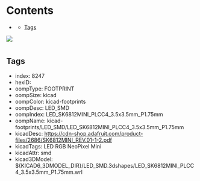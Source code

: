 



Contents
========

* [](#)
	* [Tags](#tags)
  
![][im]
# 

## Tags

- index: 8247
- hexID: 
- oompType: FOOTPRINT
- oompSize: kicad
- oompColor: kicad-footprints
- oompDesc: LED_SMD
- oompIndex: LED_SK6812MINI_PLCC4_3.5x3.5mm_P1.75mm
- oompName: kicad-footprints/LED_SMD/LED_SK6812MINI_PLCC4_3.5x3.5mm_P1.75mm
- kicadDesc: https://cdn-shop.adafruit.com/product-files/2686/SK6812MINI_REV.01-1-2.pdf
- kicadTags: LED RGB NeoPixel Mini
- kicadAttr: smd
- kicad3DModel: ${KICAD6_3DMODEL_DIR}/LED_SMD.3dshapes/LED_SK6812MINI_PLCC4_3.5x3.5mm_P1.75mm.wrl



[im]: image.png
